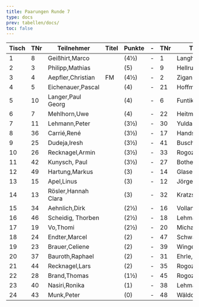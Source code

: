 ```yaml
---
title: Paarungen Runde 7
type: docs
prev: tabellen/docs/
toc: false
---
```


| Tisch | TNr | Teilnehmer          | Titel | Punkte | -   | TNr | Teilnehmer          | Titel | Punkte | Ergebnis |
| ----- | --- | ------------------- | ----- | ------ | --- | --- | ------------------- | ----- | ------ | -------- |
| 1     | 8   | Geißhirt,Marco      |       | (4½)   | -   | 1   | Langheinrich,Ferenc | IM    | (5½)   | ½ - ½    |
| 2     | 3   | Philipp,Mathias     |       | (5)    | -   | 9   | Hellrung,Bernhard   |       | (4½)   | 1 - 0    |
| 3     | 4   | Aepfler,Christian   | FM    | (4½)   | -   | 2   | Ziganshin,Ainur     |       | (4½)   | 0 - 1    |
| 4     | 5   | Eichenauer,Pascal   |       | (4)    | -   | 21  | Hoffmann,Karsten    |       | (4)    | 1 - 0    |
| 5     | 10  | Langer,Paul Georg   |       | (4)    | -   | 6   | Funtikov,Mykhailo   |       | (4)    | 0 - 1    |
| 6     | 7   | Mehlhorn,Uwe        |       | (4)    | -   | 22  | Heitmann,Erik       |       | (4)    | 1 - 0    |
| 7     | 11  | Lehmann,Peter       |       | (3½)   | -   | 30  | Yuldashev,Sherbek   |       | (3½)   | 1 - 0    |
| 8     | 36  | Carrié,René         |       | (3½)   | -   | 17  | Handschuh,Franz     |       | (3½)   | 0 - 1    |
| 9     | 25  | Dudeja,Iresh        |       | (3½)   | -   | 41  | Busch,Leon          |       | (3½)   | 0 - 1    |
| 10    | 26  | Recknagel,Armin     |       | (3½)   | -   | 33  | Rogozhin,David      |       | (3½)   | 1 - 0    |
| 11    | 42  | Kunysch, Paul       |       | (3½)   | -   | 27  | Bothe,Florian       |       | (3½)   | 1 - 0    |
| 12    | 49  | Hartung,Markus      |       | (3)    | -   | 14  | Glaser,Bernhard     |       | (3)    | ½ - ½    |
| 13    | 15  | Apel,Linus          |       | (3)    | -   | 12  | Jörges,Frank        |       | (3)    | 1 - 0    |
| 14    | 13  | Rösler,Hannah Clara |       | (3)    | -   | 32  | Kratzsch,Luis Anton |       | (3)    | 1 - 0    |
| 15    | 34  | Aehnlich,Dirk       |       | (2½)   | -   | 16  | Volland,Ralf        |       | (2½)   | 1 - 0    |
| 16    | 46  | Scheidig, Thorben   |       | (2½)   | -   | 18  | Lehmann,Georg       |       | (2½)   | 1 - 0    |
| 17    | 19  | Vo,Thomi            |       | (2½)   | -   | 20  | Michael,Torsten     |       | (2½)   | 0 - 1    |
| 18    | 24  | Endter,Marcel       |       | (2)    | -   | 47  | Schwarzer,Jonas     |       | (2½)   | ½ - ½    |
| 19    | 23  | Brauer,Celiene      |       | (2)    | -   | 39  | Winger,Frank        |       | (2)    | 1 - 0    |
| 20    | 37  | Bauroth,Raphael     |       | (2)    | -   | 31  | Ehrle,Jens          |       | (2)    | ½ - ½    |
| 21    | 44  | Recknagel,Lars      |       | (2)    | -   | 35  | Rogozhin,Georg      |       | (2)    | 0 - 1    |
| 22    | 28  | Brand,Thomas        |       | (1½)   | -   | 45  | Rogozhin,Vladislav  |       | (1½)   | 0 - 1    |
| 23    | 40  | Nasiri,Ronika       |       | (1)    | -   | 38  | Lehmann,Norik       |       | (1½)   | 0 - 1    |
| 24    | 43  | Munk,Peter          |       | (0)    | -   | 48  | Wäldchen,Anna       |       | (1)    | 0 - 1    |
